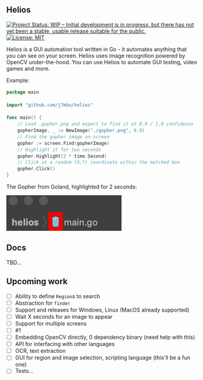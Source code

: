 Helios
--

[![Project Status: WIP – Initial development is in progress, but there has not yet been a stable, usable release suitable for the public.](https://www.repostatus.org/badges/latest/wip.svg)](https://www.repostatus.org/#wip)
[![License: MIT](https://img.shields.io/badge/License-MIT-green.svg)](LICENSE.md)

Helios is a GUI automation tool written in Go - it automates anything that you can see on your screen. Helios uses 
image recognition powered by OpenCV under-the-hood. You can use Helios to automate GUI testing, video games and more.

Example:

```go
package main

import "github.com/j7mbo/helios"

func main() {
    // Load .gopher.png and expect to find it at 0.9 / 1.0 confidence
    gopherImage, _ := NewImage("./gopher.png", 0.9)
    // Find the gopher image on-screen
    gopher := screen.Find(gopherImage)
    // Highlight it for two seconds
    gopher.Highlight(2 * time.Second)
    // Click at a random (X,Y) coordinate within the matched box
    gopher.Click()
}
```

The Gopher from Goland, highlighted for 2 seconds:

![Found Gopher](./docs/found_gopher.png)

Docs
---

TBD...


Upcoming work
---

- [ ] Ability to define `Region`s to search
- [ ] Abstraction for `finder`
- [ ] Support and releases for Windows, Linux (MacOS already supported)
- [ ] Wait X seconds for an image to appear
- [ ] Support for multiple screens
- [ ] #1
- [ ] Embedding OpenCV directly, 0 dependency binary (need help with this)
- [ ] API for interfacing with other languages 
- [ ] OCR, text extraction
- [ ] GUI for region and image selection, scripting language (this'll be a fun one)
- [ ] Tests...
